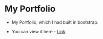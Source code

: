 # My Portfolio
- My Portfolio, which I had built in bootstrap.

- You can view it here - [Link](https://prabhu30.github.io/portfolio)
